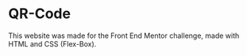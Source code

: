 # QR-Code
This website was made for the Front End Mentor challenge, made with HTML and CSS (Flex-Box).
